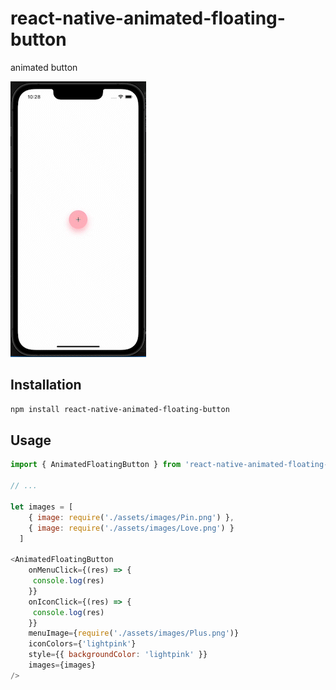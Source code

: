 # react-native-animated-floating-button

animated button

![animated button example](https://github.com/developertrt/React-native-animate-floating-button/blob/main/images/demo.gif)
<!-- <img src="https://github.com/developertrt/React-native-animate-floating-button/blob/main/images/demo.mp4" style="border:5px;" width="200" hight="200" title="react-native-animated-floating-button"> -->

## Installation

```sh
npm install react-native-animated-floating-button
```

## Usage


```js
import { AnimatedFloatingButton } from 'react-native-animated-floating-button'

// ...

let images = [
    { image: require('./assets/images/Pin.png') },
    { image: require('./assets/images/Love.png') }
  ]

<AnimatedFloatingButton
    onMenuClick={(res) => {
     console.log(res)
    }}
    onIconClick={(res) => {
     console.log(res)
    }}
    menuImage={require('./assets/images/Plus.png')}
    iconColors={'lightpink'}
    style={{ backgroundColor: 'lightpink' }}
    images={images}
/>
```

<!-- ### Properties -->
<!-- | Name                 | Description                                                                                                                                                                                                                                                                                          | Type                                                   |                   Default Value                   |
|----------------------|------------------------------------------------------------------------------------------------------------------------------------------------------------------------------------------------------------------------------------------------------------------------------------------------------|--------------------------------------------------------|:-------------------------------------------------:|
| `images`                | how many item show in child array of image                                                                                                                                                                                                                                                                              | array                                                 |                  _**required**_                   |   
| `menuImage`                | menu list icon                                                                                                                                                                                                                                                                               | image                                                 |                  _**required**_                   |
| `onMenuClick`                | retrun menu is open or not                                                                                                                                                                                                                                                                                | `()=>Node`                                                |                  _**required**_                   |
| `onIconClick`                | retrun icon index when you click                                                                                                                                                                                                                                                                                 | `()=>Node`                                                |                  _**required**_                   | -->
